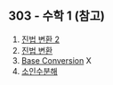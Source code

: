 ## 303 - 수학 1 (참고)

1. [진법 변환 2](./%EC%A7%84%EB%B2%95%20%EB%B3%80%ED%99%98%202.md)
1. [진법 변환](./%EC%A7%84%EB%B2%95%20%EB%B3%80%ED%99%98.md)
1. [Base Conversion](./Base%20Conversion.md) X
1. [소인수분해](./%EC%86%8C%EC%9D%B8%EC%88%98%EB%B6%84%ED%95%B4.md)
